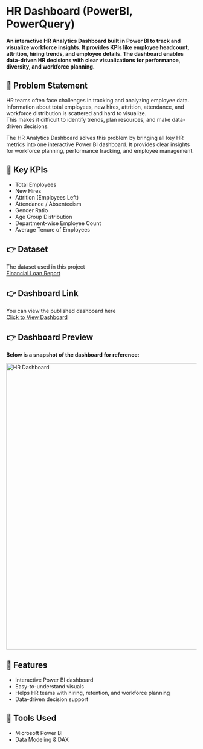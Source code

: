 # HR Dashboard (PowerBI, PowerQuery)
**An interactive HR Analytics Dashboard built in Power BI to track and visualize workforce insights. It provides KPIs like employee headcount, attrition, hiring trends, and employee details. The dashboard enables data-driven HR decisions with clear visualizations for performance, diversity, and workforce planning.**

## 📌 Problem Statement

HR teams often face challenges in tracking and analyzing employee data. Information about total employees, new hires, attrition, attendance, and workforce distribution is scattered and hard to visualize.  
This makes it difficult to identify trends, plan resources, and make data-driven decisions.  

The HR Analytics Dashboard solves this problem by bringing all key HR metrics into one interactive Power BI dashboard. It provides clear insights for workforce planning, performance tracking, and employee management.


## 📌 Key KPIs

- Total Employees  
- New Hires  
- Attrition (Employees Left)  
- Attendance / Absenteeism  
- Gender Ratio  
- Age Group Distribution  
- Department-wise Employee Count  
- Average Tenure of Employees


## 👉 Dataset
The dataset used in this project  
[Financial Loan Report](https://github.com/harshgholap05/HR-Dashboard-PowerBI/blob/main/Dataset%20FIle/HR%20DATASET.xlsx)


## 👉 Dashboard Link
You can view the published dashboard here  
[Click to View Dashboard](https://github.com/harshgholap05/HR-Dashboard-PowerBI/blob/main/HR%20Dashboard/HR%20DASHBOARD.pbix)  


## 👉 Dashboard Preview
**Below is a snapshot of the dashboard for reference:**

<img width="1394" height="755" alt="HR Dashboard" src="https://github.com/user-attachments/assets/61106152-c5f9-4938-8354-37682eed0f52" />


## 📌 Features

- Interactive Power BI dashboard  
- Easy-to-understand visuals  
- Helps HR teams with hiring, retention, and workforce planning  
- Data-driven decision support  

## 📌 Tools Used

- Microsoft Power BI  
- Data Modeling & DAX  

